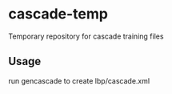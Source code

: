 # cascade-temp

Temporary repository for cascade training files

## Usage

run gencascade to create lbp/cascade.xml
